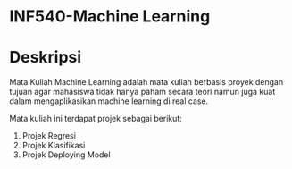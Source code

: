 # INF540-Machine Learning


# Deskripsi

Mata Kuliah Machine Learning adalah mata kuliah berbasis proyek dengan tujuan agar mahasiswa tidak hanya paham secara teori namun juga kuat dalam mengaplikasikan machine learning di real case. 


Mata kuliah ini terdapat projek sebagai berikut:
1. Projek Regresi
2. Projek Klasifikasi
3. Projek Deploying Model

#
